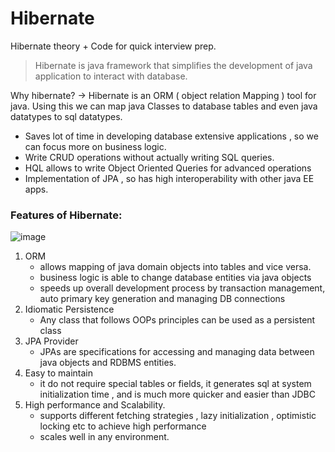 # Hibernate
Hibernate theory + Code for quick interview prep.
> Hibernate is java framework that simplifies the development of java application to interact with database.
> 

Why hibernate?
->  Hibernate is an ORM ( object relation Mapping )  tool for java. 
    Using this we can map java Classes to database tables and even java datatypes to sql datatypes.

- Saves lot of time in developing database extensive applications , so  we can focus more on business logic.
- Write CRUD operations without actually writing SQL queries.
- HQL allows to write Object Oriented Queries for advanced operations
- Implementation of JPA , so has high interoperability with other java EE apps.

### Features of Hibernate:

![image](https://user-images.githubusercontent.com/67774570/137636678-d901a3c6-c032-415f-ab89-22b2612329b8.png)

1. ORM
    - allows mapping of java domain objects into tables and vice versa.
    - business logic is able to change database entities via java objects
    - speeds up overall development process by transaction management,  auto primary key generation and managing DB connections
2. Idiomatic Persistence
    - Any class that follows OOPs principles can be used as a persistent class
3.  JPA Provider
    - JPAs are specifications for accessing and managing data between java objects and RDBMS entities.
4. Easy to maintain
    - it do not require special tables or fields, it generates sql at system initialization time , and is much more quicker and easier than JDBC
5. High performance and Scalability. 
    - supports different fetching strategies , lazy initialization , optimistic locking etc to achieve high performance
    - scales well in any environment.
